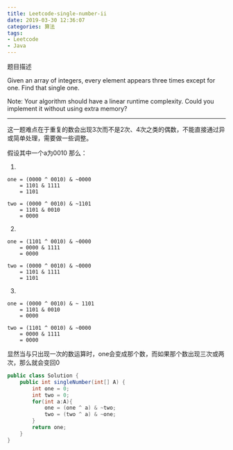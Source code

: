```yaml
---
title: Leetcode-single-number-ii
date: 2019-03-30 12:36:07
categories: 算法
tags:
- Leetcode
- Java
---
```

题目描述

Given an array of integers, every element appears three times except for one. Find that single one.

Note: 
Your algorithm should have a linear runtime complexity. Could you implement it without using extra memory?
<!--more-->
---

这一题难点在于重复的数会出现3次而不是2次、4次之类的偶数，不能直接通过异或简单处理，需要做一些调整。

假设其中一个a为0010
那么：

1.

    one = (0000 ^ 0010) & ~0000
        = 1101 & 1111
        = 1101
    
    two = (0000 ^ 0010) & ~1101
        = 1101 & 0010
        = 0000

2.

    one = (1101 ^ 0010) & ~0000
        = 0000 & 1111
        = 0000
    
    two = (0000 ^ 0010) & ~0000
        = 1101 & 1111
        = 1101

3.

    one = (0000 ^ 0010) & ~ 1101
        = 1101 & 0010
        = 0000
    
    two = (1101 ^ 0010) & ~0000
        = 0000 & 1111
        = 0000

显然当与只出现一次的数运算时，one会变成那个数，而如果那个数出现三次或两次，那么就会变回0


```java
public class Solution {
    public int singleNumber(int[] A) {
        int one = 0;
        int two = 0;
        for(int a:A){
            one = (one ^ a) & ~two;
            two = (two ^ a) & ~one;
        }
        return one;
    }
}
```
